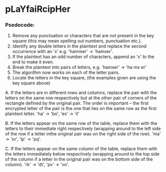 # pLaYfaiRcipHer
##### 



### Psedocode:
1. Remove any punctuation or characters that are not present in the key square (this may mean spelling out numbers, punctuation etc.).
2. Identify any double letters in the plaintext and replace the second occurrence with an 'x' e.g. 'hammer' -> 'hamxer'.
3. If the plaintext has an odd number of characters, append an 'x' to the end to make it even.
4. Break the plaintext into pairs of letters, e.g. 'hamxer' -> 'ha mx er'
5. The algorithm now works on each of the letter pairs.
6. Locate the letters in the key square, (the examples given are using the key square above)

  A. If the letters are in different rows and columns, replace the pair with the letters on the same row respectively but at the other pair of corners of the rectangle
  defined by the original pair. The order is important – the first encrypted letter of the pair is the one that lies on the same row as the first plaintext letter. 'ha' -> 'bo', 'es' -> 'il'
  
  B. If the letters appear on the same row of the table, replace them with the letters to their immediate right respectively (wrapping around to the left side of the row
  if a letter inthe original pair was on the right side of the row). 'ma' -> 'or', 'lp' -> 'pq'.
  
  C. If the letters appear on the same column of the table, replace them with the letters immediately below respectively (wrapping around to the top side of the column
  if a letter in the original pair was on the bottom side of the column). 'rk' -> 'dt', 'pv' -> 'vo'.
